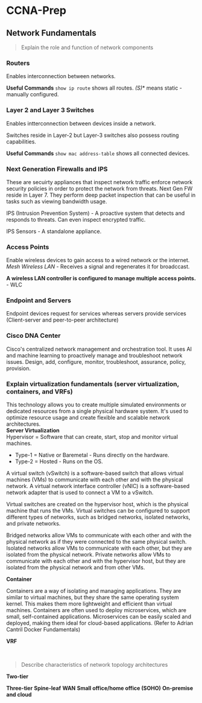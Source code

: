 # CCNA-Prep

## Network Fundamentals
> Explain the role and function of network components

### Routers
Enables interconnection between networks.

**Useful Commands**
`show ip route`
shows all routes.
**(S*)** means static - manually configured.

### Layer 2 and Layer 3 Switches
Enables intterconnection between devices inside a network.

Switches reside in Layer-2 but Layer-3 switches also possess routing capabilities.

**Useful Commands**
`show mac address-table`
shows all connected devices.

### Next Generation Firewalls and IPS
These are secuirty appliances that inspect network traffic enforce network security policies in order to protect the network from threats.
Next Gen FW reside in Layer 7.
They perform deep packet inspection that can be useful in tasks such as viewing bandwidth usage.

IPS (Intrusion Prevention System) - A proactive system that detects and responds to threats. Can even inspect encrypted traffic.

IPS Sensors - A standalone appliance.

### Access Points
Enable wireless devices to gain access to a wired network or the internet.
*Mesh Wireless LAN* - Receives a signal and regenerates it for broadccast.

**A wireless LAN controller is configured to manage multiple access points.** - WLC

### Endpoint and Servers
Endpoint devices request for services whereas servers provide services
(Client-server and peer-to-peer architecture)

### Cisco DNA Center
Cisco's centralized network management and orchestration tool. It uses AI and machine learning to proactively manage and troubleshoot network issues.
Design, add, configure, monitor, troubleshoot, assurance, policy, provision.

### Explain virtualization fundamentals (server virtualization, containers, and VRFs)
This technology allows you to create multiple simulated environments or dedicated resources from a single physical hardware system. It's used to optimize resource usage and create flexible and scalable network architectures.
<br>
**Server Virtualization**
<br>
Hypervisor = Software that can create, start, stop and monitor virtual machines.
- Type-1  = Native or Baremetal  - Runs directly on the hardware.
- Type-2 = Hosted - Runs on the OS.

A virtual switch (vSwitch) is a software-based switch that allows virtual machines (VMs) to communicate with each other and with the physical network. A virtual network interface controller (vNIC) is a software-based network adapter that is used to connect a VM to a vSwitch.

Virtual switches are created on the hypervisor host, which is the physical machine that runs the VMs. Virtual switches can be configured to support different types of networks, such as bridged networks, isolated networks, and private networks.

Bridged networks allow VMs to communicate with each other and with the physical network as if they were connected to the same physical switch. Isolated networks allow VMs to communicate with each other, but they are isolated from the physical network. Private networks allow VMs to communicate with each other and with the hypervisor host, but they are isolated from the physical network and from other VMs.

**Container**

Containers are a way of isolating and managing applications. They are similar to virtual machines, but they share the same operating system kernel. This makes them more lightweight and efficient than virtual machines.
Containers are often used to deploy microservices, which are small, self-contained applications. Microservices can be easily scaled and deployed, making them ideal for cloud-based applications.
(Refer to Adrian Cantril Docker Fundamentals)

**VRF**

<br>

> Describe characteristics of network topology architectures

**Two-tier**

**Three-tier**
**Spine-leaf**
**WAN**
**Small office/home office (SOHO)**
**On-premise and cloud**

